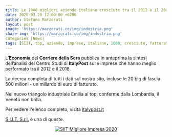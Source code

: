 ```yaml
---
title: Le 1000 migliori aziende italiane cresciute tra il 2012 e il 2018
date: 2020-03-20 12:00:00 +0200
author: Stefano Marzorati
layout: post
image: 'https://marzorati.co/img/industria.png'
share-img: 'https://marzorati.co/img/industria.png'
categories [News]
tags: [SIIT, top, aziende, imprese, italiane, 1000, cresciute, fatturato, Champion, 2012, 2018]
---
```

L’**Economia** del **Corriere della Sera** pubblica in anteprima la sintesi dell’analisi del Centro Studi di **ItalyPost** sulle imprese che hanno meglio performato tra il 2012 e il 2018.   

La ricerca completa di tutti i dati sul nostro sito, incluse le 20 big di fascia 500 milioni - un miliardo di euro di fatturato.   

Nel nuovo triangolo industriale Emilia al top, conferme dalla Lombardia, il Veneto non brilla.   

Per vedere l'elenco completo, visita <a href="https://www.italypost.it/aziende/" target="_blank">italypost.it</a>

<a href="https://www.siitgroup.com" target="_blank">S.I.I.T. S.r.l.</a> è una di queste.   

<center><a href="https://www.linkedin.com/pulse/italypost-rewards-siit-impresa-champion-2020-stefano-marzorati/" target="_blank">
<img alt="SIIT Migliore Impresa 2020" src="https://marzorati.co/img/post/siit.png">
</a></center>